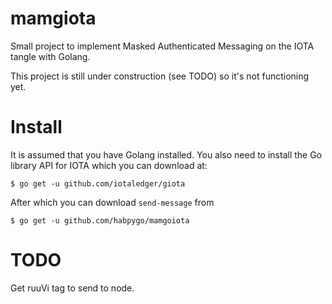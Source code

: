 # mamgiota

Small project to implement Masked Authenticated Messaging on the IOTA tangle with Golang.

This project is still under construction (see TODO) so it's not functioning yet.

# Install
It is assumed that you have Golang installed. You also need to install the Go library API for IOTA which you can download at:
```
$ go get -u github.com/iotaledger/giota
```
After which you can download `send-message` from
```
$ go get -u github.com/habpygo/mamgoiota
```

# TODO
Get ruuVi tag to send to node.
